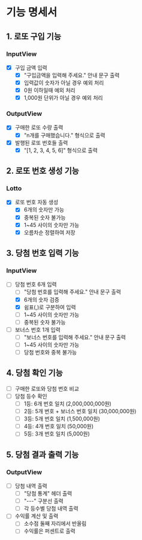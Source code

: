 # 기능 명세서

## 1. 로또 구입 기능
### InputView
- [x] 구입 금액 입력
  - [x] "구입금액을 입력해 주세요." 안내 문구 출력
  - [x] 입력값이 숫자가 아닐 경우 예외 처리
  - [x] 0원 이하일때 예외 처리
  - [x] 1,000원 단위가 아닐 경우 예외 처리
### OutputView
- [x] 구매한 로또 수량 출력
  - [x] "n개를 구매했습니다." 형식으로 출력
- [x] 발행된 로또 번호들 출력
  - [x] "[1, 2, 3, 4, 5, 6]" 형식으로 출력
## 2. 로또 번호 생성 기능
### Lotto
- [x] 로또 번호 자동 생성
  - [x] 6개의 숫자만 가능
  - [x] 중복된 숫자 불가능
  - [x] 1~45 사이의 숫자만 가능
  - [x] 오름차순 정렬하여 저장

## 3. 당첨 번호 입력 기능
### InputView
- [ ] 당첨 번호 6개 입력
  - [ ] "당첨 번호를 입력해 주세요." 안내 문구 출력
  - [x] 6개의 숫자 검증
  - [x] 쉼표(,)로 구분하여 입력
  - [ ] 1~45 사이의 숫자만 가능
  - [ ] 중복된 숫자 불가능
- [ ] 보너스 번호 1개 입력
  - [ ] "보너스 번호를 입력해 주세요." 안내 문구 출력
  - [ ] 1~45 사이의 숫자만 가능
  - [ ] 당첨 번호와 중복 불가능

## 4. 당첨 확인 기능
- [ ] 구매한 로또와 당첨 번호 비교
- [ ] 당첨 등수 확인
  - [ ] 1등: 6개 번호 일치 (2,000,000,000원)
  - [ ] 2등: 5개 번호 + 보너스 번호 일치 (30,000,000원)
  - [ ] 3등: 5개 번호 일치 (1,500,000원)
  - [ ] 4등: 4개 번호 일치 (50,000원)
  - [ ] 5등: 3개 번호 일치 (5,000원)

## 5. 당첨 결과 출력 기능
### OutputView
- [ ] 당첨 내역 출력
  - [ ] "당첨 통계" 헤더 출력
  - [ ] "---" 구분선 출력
  - [ ] 각 등수별 당첨 내역 출력
- [ ] 수익률 계산 및 출력
  - [ ] 소수점 둘째 자리에서 반올림
  - [ ] 수익률은 퍼센트로 출력